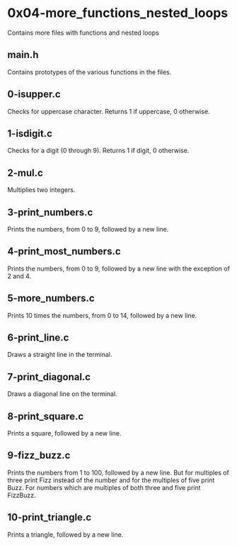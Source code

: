 # 0x04-more_functions_nested_loops
Contains more files with functions and nested loops

## main.h
Contains prototypes of the various functions in the files.

## 0-isupper.c
Checks for uppercase character. Returns 1 if uppercase, 0 otherwise.

## 1-isdigit.c
Checks for a digit (0 through 9). Returns 1 if digit, 0 otherwise.

## 2-mul.c
Multiplies two integers.

## 3-print_numbers.c
Prints the numbers, from 0 to 9, followed by a new line.

## 4-print_most_numbers.c
Prints the numbers, from 0 to 9, followed by a new line with the exception of 2 and 4.

## 5-more_numbers.c
Prints 10 times the numbers, from 0 to 14, followed by a new line.

## 6-print_line.c
Draws a straight line in the terminal.

## 7-print_diagonal.c
Draws a diagonal line on the terminal.

## 8-print_square.c
Prints a square, followed by a new line.

## 9-fizz_buzz.c
Prints the numbers from 1 to 100, followed by a new line. But for multiples of three print Fizz instead of the number and for the multiples of five print Buzz. For numbers which are multiples of both three and five print FizzBuzz.

## 10-print_triangle.c
Prints a triangle, followed by a new line.
